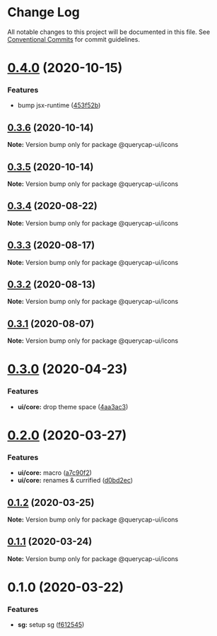 # Change Log

All notable changes to this project will be documented in this file.
See [Conventional Commits](https://conventionalcommits.org) for commit guidelines.

# [0.4.0](https://github.com/querycap/webappkit/compare/@querycap-ui/icons@0.3.6...@querycap-ui/icons@0.4.0) (2020-10-15)


### Features

* bump jsx-runtime ([453f52b](https://github.com/querycap/webappkit/commit/453f52b4a7b0e0f987de76da08c9bbb4d39802f8))





## [0.3.6](https://github.com/querycap/webappkit/compare/@querycap-ui/icons@0.3.5...@querycap-ui/icons@0.3.6) (2020-10-14)

**Note:** Version bump only for package @querycap-ui/icons





## [0.3.5](https://github.com/querycap/webappkit/compare/@querycap-ui/icons@0.3.4...@querycap-ui/icons@0.3.5) (2020-10-14)

**Note:** Version bump only for package @querycap-ui/icons





## [0.3.4](https://github.com/querycap/webappkit/compare/@querycap-ui/icons@0.3.3...@querycap-ui/icons@0.3.4) (2020-08-22)

**Note:** Version bump only for package @querycap-ui/icons





## [0.3.3](https://github.com/querycap/webappkit/compare/@querycap-ui/icons@0.3.2...@querycap-ui/icons@0.3.3) (2020-08-17)

**Note:** Version bump only for package @querycap-ui/icons





## [0.3.2](https://github.com/querycap/webappkit/compare/@querycap-ui/icons@0.3.1...@querycap-ui/icons@0.3.2) (2020-08-13)

**Note:** Version bump only for package @querycap-ui/icons





## [0.3.1](https://github.com/querycap/webappkit/compare/@querycap-ui/icons@0.3.0...@querycap-ui/icons@0.3.1) (2020-08-07)

**Note:** Version bump only for package @querycap-ui/icons





# [0.3.0](https://github.com/querycap/webappkit/compare/@querycap-ui/icons@0.2.0...@querycap-ui/icons@0.3.0) (2020-04-23)


### Features

* **ui/core:** drop theme space ([4aa3ac3](https://github.com/querycap/webappkit/commit/4aa3ac38d3dadcb124b83ac0d8e101213f14058a))





# [0.2.0](https://github.com/querycap/webappkit/compare/@querycap-ui/icons@0.1.2...@querycap-ui/icons@0.2.0) (2020-03-27)


### Features

* **ui/core:** macro ([a7c90f2](https://github.com/querycap/webappkit/commit/a7c90f266d6338b77ec1a803c75a391bf051017c))
* **ui/core:** renames & currified ([d0bd2ec](https://github.com/querycap/webappkit/commit/d0bd2ec91a2f8ba0a9701c28238fb72fb10430e1))





## [0.1.2](https://github.com/querycap/webappkit/compare/@querycap-ui/icons@0.1.1...@querycap-ui/icons@0.1.2) (2020-03-25)

**Note:** Version bump only for package @querycap-ui/icons





## [0.1.1](https://github.com/querycap/webappkit/compare/@querycap-ui/icons@0.1.0...@querycap-ui/icons@0.1.1) (2020-03-24)

**Note:** Version bump only for package @querycap-ui/icons





# 0.1.0 (2020-03-22)


### Features

* **sg:** setup sg ([f612545](https://github.com/querycap/webappkit/commit/f61254522da7bd1bb87c0313036dee2da88cbaf1))
